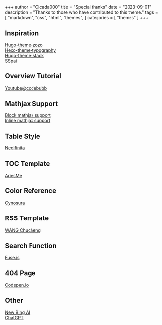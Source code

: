 +++
author = "Cicada000"
title = "Special thanks"
date = "2023-09-01"
description = "Thanks to those who have contributed to this theme."
tags = [
    "markdown",
    "css",
    "html",
    "themes",
]
categories = [
    "themes"
]
+++

## Inspiration

[Hugo-theme-zozo](https://github.com/varkai/hugo-theme-zozo)
<br>
[Hexo-theme-typography](https://github.com/SumiMakito/hexo-theme-typography)
<br>
[Hugo-theme-stack](https://github.com/CaiJimmy/hugo-theme-stack)
<br>
[SSpai](https://sspai.com/)

## Overview Tutorial

[Youtube@codebubb](https://www.youtube.com/@codebubb)

## Mathjax Support

[Block mathjax support](https://blog.csdn.net/winter2121/article/details/105576380)
<br>
[Inline mathjax support](https://github.com/xianmin/hugo-theme-jane/issues/53)

## Table Style

[Nedifinita](https://blog.nedifinita.me/)

## TOC Template

[AriesMe](https://www.ariesme.com/posts/2019/add_toc_for_hugo/)

## Color Reference

[Cynosura](https://cynosura.one/)

## RSS Template

[WANG Chucheng](https://www.wangchucheng.com/zh/)

## Search Function

[Fuse.js](https://www.fusejs.io/)

## 404 Page

[Codepen.io](https://codepen.io/MysticReborn/pen/rygqao)

## Other

[New Bing AI](https://bing.com)
<br>
[ChatGPT](https://chat.openai.com/)
